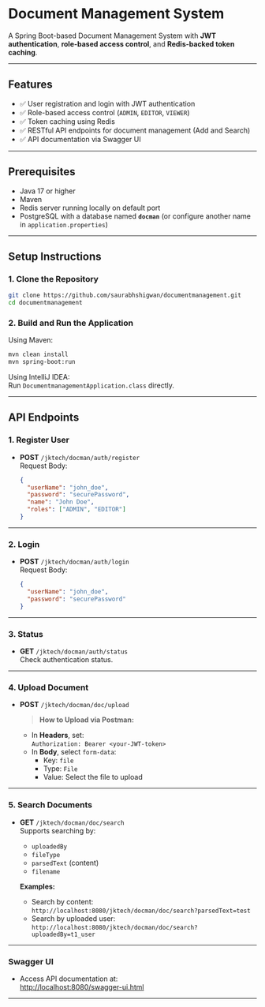 
#  Document Management System

A Spring Boot-based Document Management System with **JWT authentication**, **role-based access control**, and **Redis-backed token caching**.

---

##  Features

- ✅ User registration and login with JWT authentication  
- ✅ Role-based access control (`ADMIN`, `EDITOR`, `VIEWER`)  
- ✅ Token caching using Redis  
- ✅ RESTful API endpoints for document management (Add and Search)  
- ✅ API documentation via Swagger UI  

---

##  Prerequisites

- Java 17 or higher  
- Maven  
- Redis server running locally on default port  
- PostgreSQL with a database named **`docman`** (or configure another name in `application.properties`)  

---

##  Setup Instructions

### 1. Clone the Repository

```bash
git clone https://github.com/saurabhshigwan/documentmanagement.git
cd documentmanagement
```

### 2. Build and Run the Application

Using Maven:

```bash
mvn clean install
mvn spring-boot:run
```

Using IntelliJ IDEA:  
Run `DocumentmanagementApplication.class` directly.

---

##  API Endpoints

### 1. Register User

- **POST** `/jktech/docman/auth/register`  
  Request Body:

  ```json
  {
    "userName": "john_doe",
    "password": "securePassword",
    "name": "John Doe",
    "roles": ["ADMIN", "EDITOR"]
  }
  ```

---

### 2. Login

- **POST** `/jktech/docman/auth/login`  
  Request Body:

  ```json
  {
    "userName": "john_doe",
    "password": "securePassword"
  }
  ```

---

### 3. Status

- **GET** `/jktech/docman/auth/status`  
   Check authentication status.

---

### 4. Upload Document

- **POST** `/jktech/docman/doc/upload`  

  > **How to Upload via Postman:**
  - In **Headers**, set:  
    `Authorization: Bearer <your-JWT-token>`
  - In **Body**, select `form-data`:
    - Key: `file`
    - Type: `File`
    - Value: Select the file to upload

---

### 5. Search Documents

- **GET** `/jktech/docman/doc/search`  
   Supports searching by:
  - `uploadedBy`
  - `fileType`
  - `parsedText` (content)
  - `filename`

  **Examples:**
  - Search by content:  
    `http://localhost:8080/jktech/docman/doc/search?parsedText=test`
  - Search by uploaded user:  
    `http://localhost:8080/jktech/docman/doc/search?uploadedBy=t1_user`

---

###  Swagger UI

- Access API documentation at:  
  [http://localhost:8080/swagger-ui.html](http://localhost:8080/swagger-ui.html)

---
